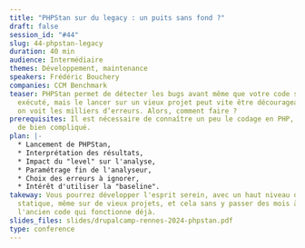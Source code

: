 ```yaml
---
title: "PHPStan sur du legacy : un puits sans fond ?"
draft: false
session_id: "#44"
slug: 44-phpstan-legacy
duration: 40 min
audience: Intermédiaire
themes: Développement, maintenance
speakers: Frédéric Bouchery
companies: CCM Benchmark
teaser: PHPStan permet de détecter les bugs avant même que votre code soit
  exécuté, mais le lancer sur un vieux projet peut vite être décourageant quand
  on voit les milliers d’erreurs. Alors, comment faire ?
prerequisites: Il est nécessaire de connaître un peu le codage en PHP, mais rien
  de bien compliqué.
plan: |-
  * Lancement de PHPStan,
  * Interprétation des résultats,
  * Impact du "level" sur l'analyse,
  * Paramétrage fin de l'analyseur,
  * Choix des erreurs à ignorer,
  * Intérêt d'utiliser la "baseline".
takeway: Vous pourrez développer l'esprit serein, avec un haut niveau d'analyse
  statique, même sur de vieux projets, et cela sans y passer des mois à corriger
  l'ancien code qui fonctionne déjà.
slides_files: slides/drupalcamp-rennes-2024-phpstan.pdf
type: conference
---
```

